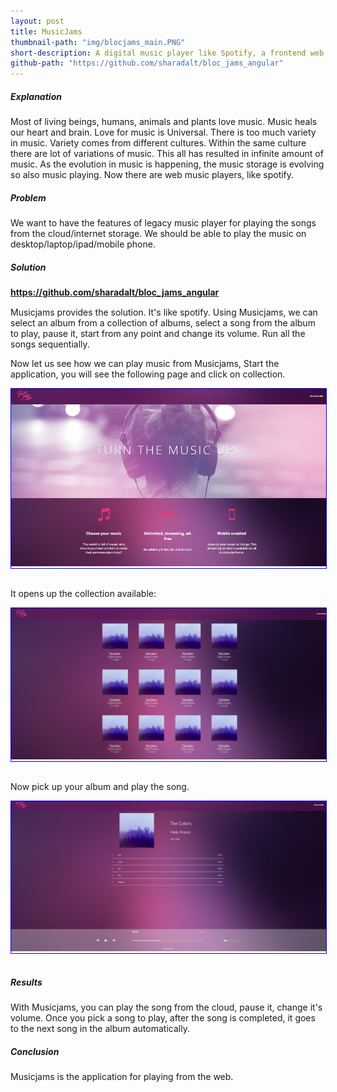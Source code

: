 ```yaml
---
layout: post
title: MusicJams
thumbnail-path: "img/blocjams_main.PNG"
short-description: A digital music player like Spotify, a frontend web development application with HTML, add styling and responsiveness using CSS, interactivity with JavaScript AngularJS, jQuery and DOM scripting.
github-path: "https://github.com/sharadalt/bloc_jams_angular"
---
```


##### Explanation
Most of living beings, humans, animals and plants love music. Music heals our heart and brain. Love for music is Universal. There is too much variety in music. Variety comes from different cultures. Within the same culture there are lot of variations of music. This all has resulted in infinite amount of music. As the evolution in music is happening, the music storage is evolving so also music playing. Now there are web music players, like spotify.

##### Problem
We want to have the features of legacy music player for playing the songs from the cloud/internet storage. We should be able to play the music on desktop/laptop/ipad/mobile phone. 

##### Solution
<a href="https://github.com/sharadalt/bloc_jams_angular/" style="font-family:Times New Roman;"><strong>https://github.com/sharadalt/bloc_jams_angular</strong></a>

Musicjams provides the solution. It's like spotify. Using Musicjams, we can select an album from a collection of albums, select a song from the album to play, pause it, start from any point and change its volume. Run all the songs sequentially.

Now let us see how we can play music from Musicjams, Start the application, you will see the following page and click on collection.

<div class="boxed" style="width: 100%;margin-left: auto; margin-right: auto; border: 1px solid blue;text-align: center;">
    <img src="/img/blocjams_main.PNG"/>
</div>
<br />

It opens up the collection available:

<div class="boxed" style="width: 100%;margin-left: auto; margin-right: auto; border: 1px solid blue;text-align: center;">
    <img src="/img/blocjams_1.PNG"/>
</div>
<br />

Now pick up your album and play the song.

<div class="boxed" style="width: 100%;margin-left: auto; margin-right: auto; border: 1px solid blue;text-align: center;">
    <img src="/img/blocjams_2.PNG"/>
</div>
<br />

##### Results
With Musicjams, you can play the song from the cloud, pause it, change it's volume. Once you pick a song to play, after the song is completed, it goes to the next song in the album automatically. 

##### Conclusion
Musicjams is the application for playing from the web.


